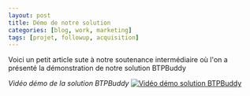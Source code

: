 ```yaml
---
layout: post
title: Démo de notre solution
categories: [blog, work, marketing]
tags: [projet, followup, acquisition]
--- 
```


Voici un petit article sute à notre soutenance intermédiaire où l'on a présenté la démonstration de notre solution BTPBuddy

<!-- readmore -->

*Vidéo démo de la solution BTPBuddy*
[![Vidéo démo solution BTPBuddy](http://img.youtube.com/vi/ZZBfVqGaYqg/0.jpg)](http://www.youtube.com/watch?v=ZZBfVqGaYqg "Démo solution BTPBuddy")
